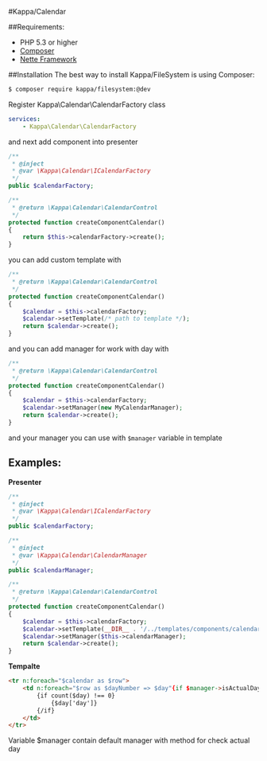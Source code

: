 #Kappa/Calendar

##Requirements:

* PHP 5.3 or higher
* [Composer](http://getcomposer.org/)
* [Nette Framework](http://nette.org)

##Installation
The best way to install Kappa/FileSystem is using Composer:
```bash
$ composer require kappa/filesystem:@dev
```

Register Kappa\Calendar\CalendarFactory class

```yaml
services:
	- Kappa\Calendar\CalendarFactory
```

and next add component into presenter

```php
/**
 * @inject
 * @var \Kappa\Calendar\ICalendarFactory
 */
public $calendarFactory;

/**
 * @return \Kappa\Calendar\CalendarControl
 */
protected function createComponentCalendar()
{
	return $this->calendarFactory->create();
}
```

you can add custom template with
```php
/**
 * @return \Kappa\Calendar\CalendarControl
 */
protected function createComponentCalendar()
{
	$calendar = $this->calendarFactory;
	$calendar->setTemplate(/* path to template */);
	return $calendar->create();
}
```

and you can add manager for work with day with
```php
/**
 * @return \Kappa\Calendar\CalendarControl
 */
protected function createComponentCalendar()
{
	$calendar = $this->calendarFactory;
	$calendar->setManager(new MyCalendarManager);
	return $calendar->create();
}
```
and your manager you can use with ```$manager``` variable in template

## Examples:

**Presenter**
```php
/**
 * @inject
 * @var \Kappa\Calendar\ICalendarFactory
 */
public $calendarFactory;

/**
 * @inject
 * @var \Kappa\Calendar\CalendarManager
 */
public $calendarManager;

/**
 * @return \Kappa\Calendar\CalendarControl
 */
protected function createComponentCalendar()
{
	$calendar = $this->calendarFactory;
	$calendar->setTemplate(__DIR__ . '/../templates/components/calendar.latte');
	$calendar->setManager($this->calendarManager);
	return $calendar->create();
}
```

**Tempalte**
```html
<tr n:foreach="$calendar as $row">
	<td n:foreach="$row as $dayNumber => $day"{if $manager->isActualDay($day)} class="active"{/if}>
		{if count($day) !== 0}
			{$day['day']}
		{/if}
	</td>
</tr>
```

Variable $manager contain default manager with method for check actual day


